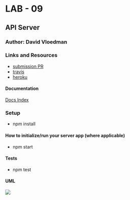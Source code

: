 # LAB - 09

## API Server

### Author: David Vloedman

### Links and Resources

* [submission PR](https://github.com/david-vloedman-401-advanced-javascript/401-lab-09/pull/1)
* [travis](https://www.travis-ci.com/david-vloedman-401-advanced-javascript/401-lab-09)
* [heroku](https://serene-bayou-78571.herokuapp.com/)



#### Documentation

[Docs Index](./docs/index.html)


### Setup

* npm install

#### How to initialize/run your server app (where applicable)

* npm start
  
#### Tests

* npm test

#### UML

![](./assets/lab09.png)
